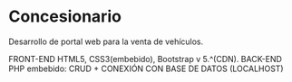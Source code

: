 # Concesionario
Desarrollo de portal web para la venta de vehículos. 

FRONT-END 
HTML5, CSS3(embebido), Bootstrap v 5.^(CDN).
BACK-END
PHP embebido: CRUD + CONEXIÓN CON BASE DE DATOS (LOCALHOST)
